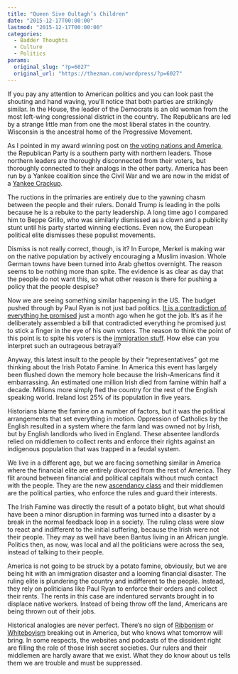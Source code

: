 ```yaml
---
title: "Queen Sive Oultagh’s Children"
date: "2015-12-17T00:00:00"
lastmod: "2015-12-17T00:00:00"
categories:
  - Badder Thoughts
  - Culture
  - Politics
params:
  original_slug: "?p=6027"
  original_url: "https://thezman.com/wordpress/?p=6027"
---
```


If you pay any attention to American politics and you can look past the
shouting and hand waving, you’ll notice that both parties are strikingly
similar. In the House, the leader of the Democrats is an old woman from
the most left-wing congressional district in the country. The
Republicans are led by a strange little man from one the most liberal
states in the country. Wisconsin is the ancestral home of the
Progressive Movement.

As I pointed in my award winning post on
<a href="http://thezman.com/wordpress/?p=5862" rel="noopener"
target="_blank">the voting nations and America</a>, the Republican Party
is a southern party with northern leaders. Those northern leaders are
thoroughly disconnected from their voters, but thoroughly connected to
their analogs in the other party. America has been run by a Yankee
coalition since the Civil War and we are now in the midst of a
<a href="http://thezman.com/wordpress/?p=5360" rel="noopener"
target="_blank">Yankee Crackup</a>.

The ructions in the primaries are entirely due to the yawning chasm
between the people and their rulers. Donald Trump is leading in the
polls because he is a rebuke to the party leadership. A long time ago I
compared him to Beppe Grillo, who was similarly dismissed as a clown and
a publicity stunt until his party started winning elections. Even now,
the European political elite dismisses these populist movements.

Dismiss is not really correct, though, is it? In Europe, Merkel is
making war on the native population by actively encouraging a Muslim
invasion. Whole German towns have been turned into Arab ghettos
overnight. The reason seems to be nothing more than spite. The evidence
is as clear as day that the people do not want this, so what other
reason is there for pushing a policy that the people despise?

Now we are seeing something similar happening in the US. The budget
pushed through by Paul Ryan is not just bad politics. <a
href="http://www.slate.com/articles/news_and_politics/politics/2015/12/paul_ryan_s_first_deal_is_just_like_john_boehner_s_old_ones.html"
rel="noopener" target="_blank">It is a contradiction of everything he
promised</a> just a month ago when he got the job. It’s as if he
deliberately assembled a bill that contradicted everything he promised
just to stick a finger in the eye of his own voters. The reason to think
the point of this point is to spite his voters is the <a
href="http://thehill.com/homenews/senate/263529-funding-deal-hits-backlash-over-increase-in-worker-visas"
rel="noopener" target="_blank">immigration stuff</a>. How else can you
interpret such an outrageous betrayal?

Anyway, this latest insult to the people by their “representatives” got
me thinking about the Irish Potato Famine. In America this event has
largely been flushed down the memory hole because the Irish-Americans
find it embarrassing. An estimated one million Irish died from famine
within half a decade. Millions more simply fled the country for the rest
of the English speaking world. Ireland lost 25% of its population in
five years.

Historians blame the famine on a number of factors, but it was the
political arrangements that set everything in motion. Oppression of
Catholics by the English resulted in a system where the farm land was
owned not by Irish, but by English landlords who lived in England. These
absentee landlords relied on middlemen to collect rents and enforce
their rights against an indigenous population that was trapped in a
feudal system.

We live in a different age, but we are facing something similar in
America where the financial elite are entirely divorced from the rest of
America. They flit around between financial and political capitals
without much contact with the people. They are the new
<a href="https://en.wikipedia.org/wiki/Protestant_Ascendancy"
rel="noopener" target="_blank">ascendancy class</a> and their middlemen
are the political parties, who enforce the rules and guard their
interests.

The Irish Famine was directly the result of a potato blight, but what
should have been a minor disruption in farming was turned into a
disaster by a break in the normal feedback loop in a society. The ruling
class were slow to react and indifferent to the initial suffering,
because the Irish were not their people. They may as well have been
Bantus living in an African jungle. Politics then, as now, was local and
all the politicians were across the sea, instead of talking to their
people.

America is not going to be struck by a potato famine, obviously, but we
are being hit with an immigration disaster and a looming financial
disaster. The ruling elite is plundering the country and indifferent to
the people. Instead, they rely on politicians like Paul Ryan to enforce
their orders and collect their rents. The rents in this case are
indentured servants brought in to displace native workers. Instead of
being throw off the land, Americans are being thrown out of their jobs.

Historical analogies are never perfect. There’s no sign of
<a href="https://en.wikipedia.org/wiki/Ribbonism" rel="noopener"
target="_blank">Ribbonism</a> or
<a href="https://en.wikipedia.org/wiki/Whiteboys" rel="noopener"
target="_blank">Whiteboyism</a> breaking out in America, but who knows
what tomorrow will bring. In some respects, the websites and podcasts of
the dissident right are filling the role of those Irish secret
societies. Our rulers and their middlemen are hardly aware that we
exist. What they do know about us tells them we are trouble and must be
suppressed.
